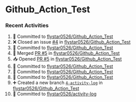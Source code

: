 # Github_Action_Test

### Recent Activities
<!--START_SECTION:activity-->
1. 📝 Committed to [flystar0526/Github_Action_Test](https://github.com/flystar0526/Github_Action_Test/commit/1624d02b9b627c7ed77d733b4ffed2a11535d32a)
2. ❌ Closed an issue [#4](https://github.com/flystar0526/Github_Action_Test/issues/4) in [flystar0526/Github_Action_Test](https://github.com/flystar0526/Github_Action_Test)
3. 📝 Committed to [flystar0526/Github_Action_Test](https://github.com/flystar0526/Github_Action_Test/commit/614bc615ba732d043bc45fbbdbf4a7a7c3dc15ec)
4. 🔀 Merged [PR #5](https://github.com/flystar0526/Github_Action_Test/pull/5) in [flystar0526/Github_Action_Test](https://github.com/flystar0526/Github_Action_Test)
5. 📥 Opened [PR #5](https://github.com/flystar0526/Github_Action_Test/pull/5) in [flystar0526/Github_Action_Test](https://github.com/flystar0526/Github_Action_Test)
6. 📝 Committed to [flystar0526/Github_Action_Test](https://github.com/flystar0526/Github_Action_Test/commit/614bc615ba732d043bc45fbbdbf4a7a7c3dc15ec)
7. 📝 Committed to [flystar0526/Github_Action_Test](https://github.com/flystar0526/Github_Action_Test/commit/undefined)
8. 📝 Committed to [flystar0526/Github_Action_Test](https://github.com/flystar0526/Github_Action_Test/commit/9e520ad685747c03cb8cd6969f6a0722770e582a)
9. ➕ Created a new branch [`4-activity-log`](https://github.com/flystar0526/Github_Action_Test/tree/4-activity-log) in [flystar0526/Github_Action_Test](https://github.com/flystar0526/Github_Action_Test)
10. 📝 Committed to [flystar0526/activity-log](https://github.com/flystar0526/activity-log/commit/24f545c6bc2049fdc347120b539841977eaeca66)
<!--END_SECTION:activity-->
